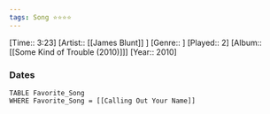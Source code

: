 ```yaml
---
tags: Song ⭐⭐⭐⭐ 
---
```

[Time:: 3:23]
[Artist:: [[James Blunt]] ]
[Genre:: ]
[Played:: 2]
[Album:: [[Some Kind of Trouble (2010)]]]
[Year:: 2010]
### Dates
````dataview
TABLE Favorite_Song
WHERE Favorite_Song = [[Calling Out Your Name]]
````